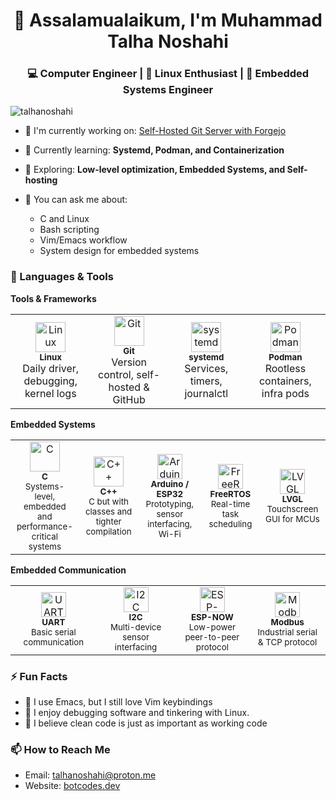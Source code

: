 <h1 align="center">👋 Assalamualaikum, I'm Muhammad Talha Noshahi</h1>
<h3 align="center">💻 Computer Engineer | 🐧 Linux Enthusiast | 🔧 Embedded Systems Engineer</h3>

<p align="left"> <img src="https://komarev.com/ghpvc/?username=talhanoshahi&label=Profile%20views&color=0e75b6&style=flat" alt="talhanoshahi" /> </p>

- 🔭 I'm currently working on: [Self-Hosted Git Server with Forgejo](https://git.botcodes.dev/nextek)

- 🌱 Currently learning: **Systemd, Podman, and Containerization**

- 🧠 Exploring: **Low-level optimization, Embedded Systems, and Self-hosting**

- 💬 You can ask me about:
  - C and Linux
  - Bash scripting
  - Vim/Emacs workflow
  - System design for embedded systems

### 🧰 Languages & Tools

**Tools & Frameworks**
<table>
  <tr>
    <td align="center" width="120">
      <img src="https://git.botcodes.dev/nextek/talhanoshahi/raw/branch/main/logos/linux-logo.svg" width="48" height="48" alt="Linux" />
      <br /><sub><b>Linux</b></sub>
      <br /><span>Daily driver, debugging, kernel logs</span>
    </td>
    <td align="center" width="120">
      <img src="https://git.botcodes.dev/nextek/talhanoshahi/raw/branch/main/logos/git-logo.svg" width="48" height="48" alt="Git" />
      <br /><sub><b>Git</b></sub>
      <br /><span>Version control, self-hosted & GitHub</span>
    </td>
    <td align="center" width="120">
      <img src="https://brand.systemd.io/assets/svg/systemd-logomark.svg" width="48" height="48" alt="systemd" />
      <br /><sub><b>systemd</b></sub>
      <br /><span>Services, timers, journalctl</span>
    </td>
    <td align="center" width="120">
      <img src="https://git.botcodes.dev/nextek/talhanoshahi/raw/branch/main/logos/podman-logo.svg" width="48" height="48" alt="Podman" />
      <br /><sub><b>Podman</b></sub>
      <br /><span>Rootless containers, infra pods</span>
    </td>
  </tr>
</table>

**Embedded Systems**  
<table>
  <tr>
    <td align="center" width="120">
      <img src="https://git.botcodes.dev/nextek/talhanoshahi/raw/branch/main/logos/c-logo.svg" width="48" height="48" alt="C" /><br/>
      <sub><b>C</b></sub><br/>
      <sup>Systems-level, embedded and performance-critical systems</sup>
    </td>
    <td align="center" width="120">
      <img src="https://git.botcodes.dev/nextek/talhanoshahi/raw/branch/main/logos/cplusplus-logo.svg" width="48" height="48" alt="C++" /><br/>
      <sub><b>C++</b></sub><br/>
      <sup>C but with classes and tighter compilation</sup>
    </td>
    <td align="center" width="140">
      <img src="https://git.botcodes.dev/nextek/talhanoshahi/raw/branch/main/logos/arduino-logo.svg" width="40" height="40" alt="Arduino / ESP32" /><br/>
      <sub><b>Arduino / ESP32</b></sub><br/>
      <sup>Prototyping, sensor interfacing, Wi-Fi</sup>
    </td>
    <td align="center" width="140">
      <img src="https://git.botcodes.dev/nextek/talhanoshahi/raw/branch/main/logos/freertos-logo.png" width="40" height="40" alt="FreeRTOS" /><br/>
      <sub><b>FreeRTOS</b></sub><br/>
      <sup>Real-time task scheduling</sup>
    </td>
    <td align="center" width="140">
      <img src="https://git.botcodes.dev/nextek/talhanoshahi/raw/branch/main/logos/lvgl-logo.png" width="40" height="40" alt="LVGL" /><br/>
      <sub><b>LVGL</b></sub><br/>
      <sup>Touchscreen GUI for MCUs</sup>
    </td>
  </tr>
</table>

**Embedded Communication**  
<table>
  <tr>
    <td align="center" width="140">
      <img src="https://git.botcodes.dev/nextek/talhanoshahi/raw/branch/main/logos/uart-logo.svg" width="40" height="40" alt="UART" /><br/>
      <sub><b>UART</b></sub><br/>
      <sup>Basic serial communication</sup>
    </td>
    <td align="center" width="140">
      <img src="https://git.botcodes.dev/nextek/talhanoshahi/raw/branch/main/logos/i2c-logo.svg" width="40" height="40" alt="I2C" /><br/>
      <sub><b>I2C</b></sub><br/>
      <sup>Multi-device sensor interfacing</sup>
    </td>
    <td align="center" width="140">
      <img src="https://git.botcodes.dev/nextek/talhanoshahi/raw/branch/main/logos/esp-now-logo.png" width="40" height="40" alt="ESP-NOW" /><br/>
      <sub><b>ESP-NOW</b></sub><br/>
      <sup>Low-power peer-to-peer protocol</sup>
    </td>
    <td align="center" width="140">
      <img src="https://git.botcodes.dev/nextek/talhanoshahi/raw/branch/main/logos/modbus-logo.png" width="40" height="40" alt="Modbus" /><br/>
      <sub><b>Modbus</b></sub><br/>
      <sup>Industrial serial & TCP protocol</sup>
    </td>
  </tr>
</table>

### ⚡ Fun Facts
- 🧠 I use Emacs, but I still love Vim keybindings
- 🔌 I enjoy debugging software and tinkering with Linux.
- 🎯 I believe clean code is just as important as working code

### 📫 How to Reach Me
- Email: [talhanoshahi@proton.me](mailto:talhanoshahi@proton.me)
- Website: [botcodes.dev](https://botcodes.dev)

<!--
Muhammad Talha Noshahi | talhanoshahi | Computer Engineer | Linux | C | Emacs | Embedded Systems | Forgejo | Taxila Pakistan
-->

